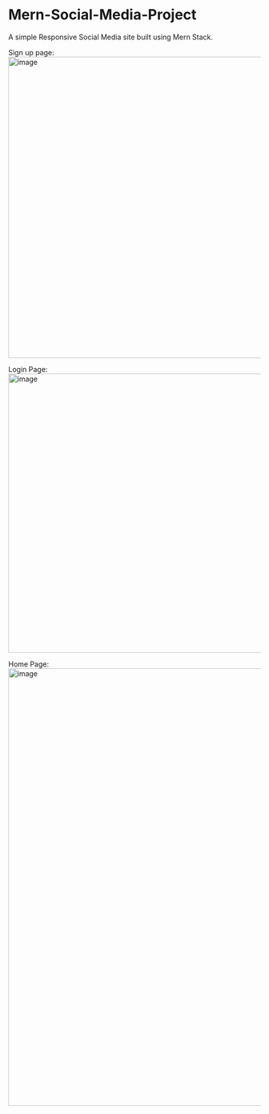 # Mern-Social-Media-Project
A simple Responsive Social Media site built using Mern Stack.

Sign up page:
<img width="601" alt="image" src="https://user-images.githubusercontent.com/87902539/214546371-d3fedc16-3c0f-4d5c-945d-ba198b736ebb.png">

Login Page:
<img width="557" alt="image" src="https://user-images.githubusercontent.com/87902539/214546218-1c6a629c-4727-4fe1-8ae3-af04e5b33ded.png">

Home Page:
<img width="873" alt="image" src="https://user-images.githubusercontent.com/87902539/214546951-caad60bc-f6ea-40b7-96b0-77b906ba046c.png">



